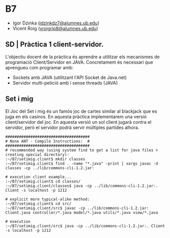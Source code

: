 # B7
* Igor Dzinka (idzinkdz7@alumnes.ub.edu)
* Vicent Roig (vroigrip8@alumnes.ub.edu)

## SD | Pràctica 1 client-servidor.
L'objectiu docent de la pràctica és aprendre a utilitzar els mecanismes de programació Client/Servidor en JAVA. Concretament és necessari que aprengueu com programar amb:
* Sockets amb JAVA (utilitzant l'API Socket de Java.net)
* Servidor multi-petició amb i sense threads (JAVA)

## Set i mig
El Joc del Set i mig és un famós joc de cartes similar al blackjack que es juga en els casinos. En aquesta pràctica implementarem una versió client/servidor del joc. En aquesta versió un sol client jugarà contra el servidor, però el servidor podrà servir múltiples partides alhora.

```
#####################################
# None ANT - Compile Instructions:  #
#####################################
# recommended way (using system find to get a list for java files + creating special directory):
:~/B7/setimig.client$ mkdir classes
:~/B7/setimig.client$ find . -name "*.java" -print | xargs javac -d classes -cp ../lib/commons-cli-1.2.jar:

# execution client example...
:~/B7/setimig.client$ cd classes/
:~/B7/setimig.client/classes$ java -cp ../lib/commons-cli-1.2.jar:. Client -s localhost -p 1212

# explicit more typical-alike method:
:~/B7/setimig.client$ cd src/
:~/B7/setimig.client/src$ javac -cp ../lib/commons-cli-1.2.jar: Client.java controller/*.java model/*.java utils/*.java view/*.java

# execution
:~/B7/setimig.client/src$ java -cp ../lib/commons-cli-1.2.jar:. Client -s localhost -p 1212
```
